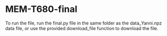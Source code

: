 # MEM-T680-final

To run the file, run the final.py file in the same folder as the data_Yanni.npz data file, or use the provided download_file function to download the file. 
